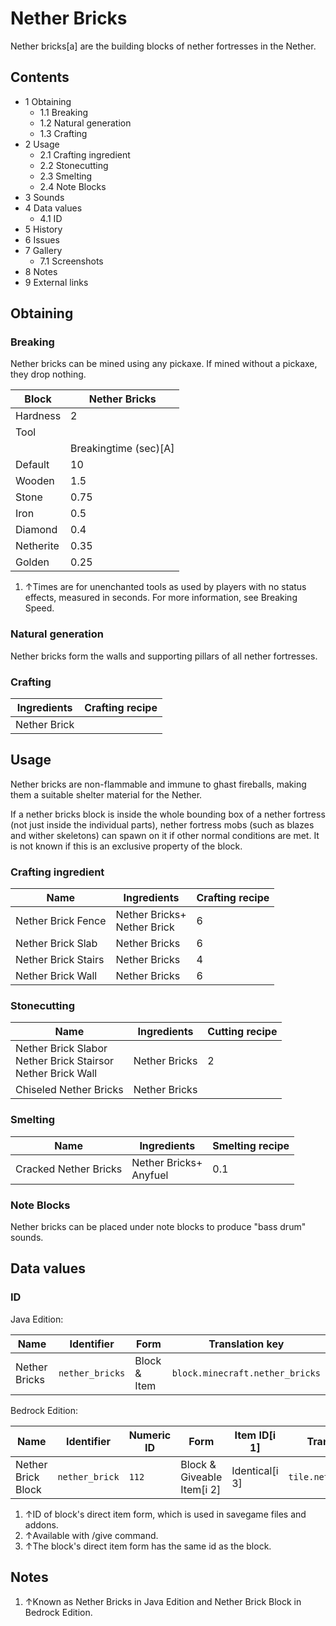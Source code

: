 # Nether Bricks
Nether bricks[a]  are the building blocks of nether fortresses in the Nether.

## Contents
- 1 Obtaining
	- 1.1 Breaking
	- 1.2 Natural generation
	- 1.3 Crafting
- 2 Usage
	- 2.1 Crafting ingredient
	- 2.2 Stonecutting
	- 2.3 Smelting
	- 2.4 Note Blocks
- 3 Sounds
- 4 Data values
	- 4.1 ID
- 5 History
- 6 Issues
- 7 Gallery
	- 7.1 Screenshots
- 8 Notes
- 9 External links

## Obtaining
### Breaking
Nether bricks can be mined using any pickaxe. If mined without a pickaxe, they drop nothing.

| Block     | Nether Bricks         |
|-----------|-----------------------|
| Hardness  | 2                     |
| Tool      |                       |
|           | Breakingtime (sec)[A] |
| Default   | 10                    |
| Wooden    | 1.5                   |
| Stone     | 0.75                  |
| Iron      | 0.5                   |
| Diamond   | 0.4                   |
| Netherite | 0.35                  |
| Golden    | 0.25                  |

1. ↑Times are for unenchanted tools as used by players with no status effects, measured in seconds. For more information, see Breaking Speed.

### Natural generation
Nether bricks form the walls and supporting pillars of all nether fortresses.

### Crafting
| Ingredients  | Crafting recipe |
|--------------|-----------------|
| Nether Brick |                 |

## Usage
Nether bricks are non-flammable and immune to ghast fireballs, making them a suitable shelter material for the Nether.

If a nether bricks block is inside the whole bounding box of a nether fortress (not just inside the individual parts), nether fortress mobs (such as blazes and wither skeletons) can spawn on it if other normal conditions are met. It is not known if this is an exclusive property of the block.

### Crafting ingredient
| Name                | Ingredients                     | Crafting recipe |
|---------------------|---------------------------------|-----------------|
| Nether Brick Fence  | Nether Bricks+<br/>Nether Brick | 6               |
| Nether Brick Slab   | Nether Bricks                   | 6               |
| Nether Brick Stairs | Nether Bricks                   | 4               |
| Nether Brick Wall   | Nether Bricks                   | 6               |

### Stonecutting
| Name                                                                | Ingredients   | Cutting recipe |
|---------------------------------------------------------------------|---------------|----------------|
| Nether Brick Slabor<br/>Nether Brick Stairsor<br/>Nether Brick Wall | Nether Bricks | 2              |
| Chiseled Nether Bricks                                              | Nether Bricks |                |

### Smelting
| Name                  | Ingredients                | Smelting recipe |
|-----------------------|----------------------------|-----------------|
| Cracked Nether Bricks | Nether Bricks+<br/>Anyfuel | 0.1             |

### Note Blocks
Nether bricks can be placed under note blocks to produce "bass drum" sounds.

## Data values
### ID
Java Edition:

| Name          | Identifier      | Form         | Translation key                 |
|---------------|-----------------|--------------|---------------------------------|
| Nether Bricks | `nether_bricks` | Block & Item | `block.minecraft.nether_bricks` |

Bedrock Edition:

| Name               | Identifier     | Numeric ID | Form                       | Item ID[i 1]   | Translation key          |
|--------------------|----------------|------------|----------------------------|----------------|--------------------------|
| Nether Brick Block | `nether_brick` | `112`      | Block & Giveable Item[i 2] | Identical[i 3] | `tile.nether_brick.name` |

1. ↑ID of block's direct item form, which is used in savegame files and addons.
2. ↑Available with /give command.
3. ↑The block's direct item form has the same id as the block.

## Notes
1. ↑Known as Nether Bricks in Java Edition and Nether Brick Block in Bedrock Edition.

